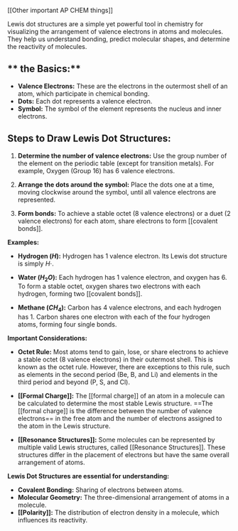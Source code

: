 [[Other important AP CHEM things]]

Lewis dot structures are a simple yet powerful tool in chemistry for visualizing the arrangement of valence electrons in atoms and molecules. They help us understand bonding, predict molecular shapes, and determine the reactivity of molecules. 

## ** the Basics:**

* **Valence Electrons:**  These are the electrons in the outermost shell of an atom, which participate in chemical bonding.
* **Dots:** Each dot represents a valence electron.
* **Symbol:** The symbol of the element represents the nucleus and inner electrons.

## **Steps to Draw Lewis Dot Structures:**

1. **Determine the number of valence electrons:** Use the group number of the element on the periodic table (except for transition metals). For example, Oxygen (Group 16) has 6 valence electrons.

2. **Arrange the dots around the symbol:** Place the dots one at a time, moving clockwise around the symbol, until all valence electrons are represented.  

3. **Form bonds:**  To achieve a stable octet (8 valence electrons) or a duet (2 valence electrons) for each atom, share electrons to form [[covalent bonds]].  

**Examples:**

* **Hydrogen ($H$):**  Hydrogen has 1 valence electron. Its Lewis dot structure is simply $H\cdot$.

* **Water ($H_2O$):**  Each hydrogen has 1 valence electron, and oxygen has 6.  To form a stable octet, oxygen shares two electrons with each hydrogen, forming two [[covalent bonds]]. 

* **Methane ($CH_4$):**  Carbon has 4 valence electrons, and each hydrogen has 1. Carbon shares one electron with each of the four hydrogen atoms, forming four single bonds. 

**Important Considerations:**

* **Octet Rule:** Most atoms tend to gain, lose, or share electrons to achieve a stable octet (8 valence electrons) in their outermost shell. This is known as the octet rule.  However, there are exceptions to this rule, such as elements in the second period (Be, B, and Li) and elements in the third period and beyond (P, S, and Cl). 

* **[[Formal Charge]]:** The [[formal charge]] of an atom in a molecule can be calculated to determine the most stable Lewis structure. ==The [[formal charge]] is the difference between the number of valence electrons== in the free atom and the number of electrons assigned to the atom in the Lewis structure.

* **[[Resonance Structures]]:**  Some molecules can be represented by multiple valid Lewis structures, called [[Resonance Structures]]. These structures differ in the placement of electrons but have the same overall arrangement of atoms.

**Lewis Dot Structures are essential for understanding:**

* **Covalent Bonding:** Sharing of electrons between atoms.
* **Molecular Geometry:** The three-dimensional arrangement of atoms in a molecule.
* **[[Polarity]]:** The distribution of electron density in a molecule, which influences its reactivity.

